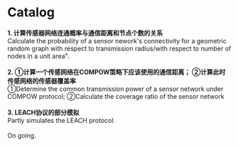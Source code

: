 # Catalog
**1. 计算传感器网络连通概率与通信距离和节点个数的关系**<br>
Calculate the probability of a sensor nework's connectivity for a geometric random graph with respect to
transmission radius/with respect to number of nodes in a unit area".<br>
<br>
**2. ①计算一个传感网络在COMPOW策略下应该使用的通信距离； ②计算此时传感网络的传感器覆盖率**<br>
①Determine the common transmission power of a sensor network under COMPOW protocol; ②Calculate the coverage ratio of the sensor network<br>
<br>
**3. LEACH协议的部分模拟**<br>
Partly simulates the LEACH protocol.<br>
<br>
On going.  
